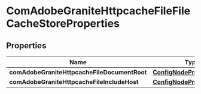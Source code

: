 
# ComAdobeGraniteHttpcacheFileFileCacheStoreProperties

## Properties
Name | Type | Description | Notes
------------ | ------------- | ------------- | -------------
**comAdobeGraniteHttpcacheFileDocumentRoot** | [**ConfigNodePropertyString**](ConfigNodePropertyString.md) |  |  [optional]
**comAdobeGraniteHttpcacheFileIncludeHost** | [**ConfigNodePropertyString**](ConfigNodePropertyString.md) |  |  [optional]



